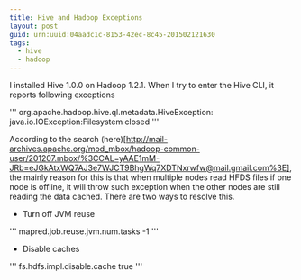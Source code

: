 ```yaml
---
title: Hive and Hadoop Exceptions 
layout: post
guid: urn:uuid:04aadc1c-8153-42ec-8c45-201502121630
tags:
  - hive
  - hadoop
---
```

I installed Hive 1.0.0 on Hadoop 1.2.1. When I try to enter the Hive CLI, it reports following exceptions

'''
org.apache.hadoop.hive.ql.metadata.HiveException: java.io.IOException:Filesystem closed
'''

According to the search (here)[http://mail-archives.apache.org/mod_mbox/hadoop-common-user/201207.mbox/%3CCAL=yAAE1mM-JRb=eJGkAtxWQ7AJ3e7WJCT9BhgWq7XDTNxrwfw@mail.gmail.com%3E], the mainly reason for this is that when multiple nodes read HFDS files if one node is offline, it will throw such exception when the other nodes are still reading the data cached. There are two ways to resolve this.

* Turn off JVM reuse

'''
<property>
    <name>mapred.job.reuse.jvm.num.tasks</name>
    <value>-1</value>
</property>
'''

* Disable caches

'''
<property>
    <name>fs.hdfs.impl.disable.cache</name>
    <value>true</value>
</property>
'''